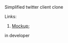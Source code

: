 Simplified twitter client clone

Links:
1. [Mockup](https://www.figma.com/file/u2Jh2jdbvxJcNg9bMaeVUh/Twitter-2020);


in developer
